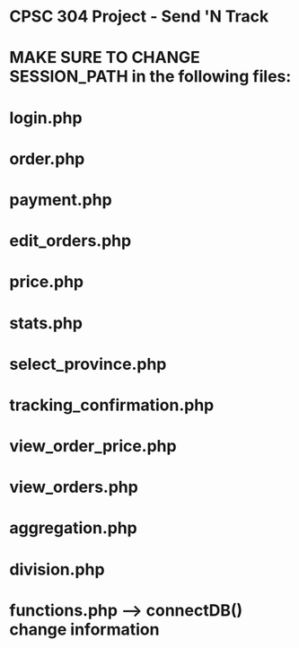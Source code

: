 # CPSC 304 Project - Send 'N Track

# MAKE SURE TO CHANGE SESSION_PATH in the following files:
# login.php
# order.php
# payment.php
# edit_orders.php
# price.php
# stats.php
# select_province.php
# tracking_confirmation.php
# view_order_price.php
# view_orders.php
# aggregation.php
# division.php
# functions.php --> connectDB() change information
